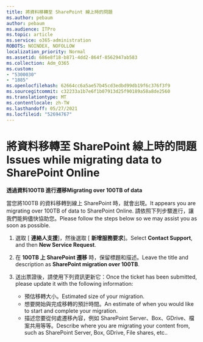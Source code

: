 ```yaml
---
title: 將資料移轉至 SharePoint 線上時的問題
ms.author: pebaum
author: pebaum
ms.audience: ITPro
ms.topic: article
ms.service: o365-administration
ROBOTS: NOINDEX, NOFOLLOW
localization_priority: Normal
ms.assetid: 686e8f18-b871-4dd2-864f-8562947ab583
ms.collection: Adm_O365
ms.custom:
- "5300030"
- "1885"
ms.openlocfilehash: 62664cc6a5ae57b45cd3edbd99db19f6c376f3f9
ms.sourcegitcommit: c32233a1b7e6f1b07913d25f90189a58a8de2560
ms.translationtype: MT
ms.contentlocale: zh-TW
ms.lasthandoff: 05/27/2021
ms.locfileid: "52694767"
---
```

# <a name="issues-while-migrating-data-to-sharepoint-online"></a><span data-ttu-id="17e94-102">將資料移轉至 SharePoint 線上時的問題</span><span class="sxs-lookup"><span data-stu-id="17e94-102">Issues while migrating data to SharePoint Online</span></span>

<span data-ttu-id="17e94-103">**透過資料100TB 進行遷移**</span><span class="sxs-lookup"><span data-stu-id="17e94-103">**Migrating over 100TB of data**</span></span>

<span data-ttu-id="17e94-104">當您將100TB 的資料移轉到線上 SharePoint 時，就會出現。</span><span class="sxs-lookup"><span data-stu-id="17e94-104">It appears you are migrating over 100TB of data to SharePoint Online.</span></span> <span data-ttu-id="17e94-105">請依照下列步驟進行，讓我們能夠儘快協助您。</span><span class="sxs-lookup"><span data-stu-id="17e94-105">Please follow the steps below so we may assist you as soon as possible.</span></span> 

1. <span data-ttu-id="17e94-106">選取 [ **連絡人支援**]，然後選取 [ **新增服務要求**]。</span><span class="sxs-lookup"><span data-stu-id="17e94-106">Select **Contact Support**, and then **New Service Request**.</span></span> 
2. <span data-ttu-id="17e94-107">在 **100TB 上 SharePoint 遷移** 時，保留標題和描述。</span><span class="sxs-lookup"><span data-stu-id="17e94-107">Leave the title and description as **SharePoint migration over 100TB**.</span></span>
3. <span data-ttu-id="17e94-108">送出票證後，請使用下列資訊更新它：</span><span class="sxs-lookup"><span data-stu-id="17e94-108">Once the ticket has been submitted, please update it with the following information:</span></span> 

    - <span data-ttu-id="17e94-109">預估移轉大小。</span><span class="sxs-lookup"><span data-stu-id="17e94-109">Estimated size of your migration.</span></span>
    - <span data-ttu-id="17e94-110">想要開始與完成移轉的預計時間。</span><span class="sxs-lookup"><span data-stu-id="17e94-110">An estimate of when you would like to start and complete your migration.</span></span>
    - <span data-ttu-id="17e94-111">描述您要從何處遷移內容，例如 SharePoint Server、Box、GDrive、檔案共用等等。</span><span class="sxs-lookup"><span data-stu-id="17e94-111">Describe where you are migrating your content from, such as SharePoint Server, Box, GDrive, File shares, etc..</span></span>
